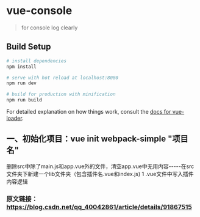 # vue-console

> for console log clearly

## Build Setup

``` bash
# install dependencies
npm install

# serve with hot reload at localhost:8080
npm run dev

# build for production with minification
npm run build
```

For detailed explanation on how things work, consult the [docs for vue-loader](http://vuejs.github.io/vue-loader).


## 一、初始化项目：vue init webpack-simple "项目名"
删除src中除了main.js和app.vue外的文件，清空app.vue中无用内容-----在src文件夹下新建一个lib文件夹（包含插件名.vue和index.js) 
1 .vue文件中写入插件内容逻辑 

### 原文链接：https://blog.csdn.net/qq_40042861/article/details/91867515